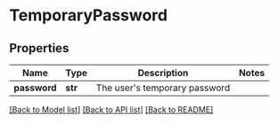 # TemporaryPassword

## Properties
Name | Type | Description | Notes
------------ | ------------- | ------------- | -------------
**password** | **str** | The user&#39;s temporary password | 

[[Back to Model list]](../README.md#documentation-for-models) [[Back to API list]](../README.md#documentation-for-api-endpoints) [[Back to README]](../README.md)


